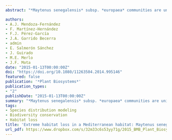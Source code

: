 ```yaml
---
abstract: "*Maytenus senegalensis* subsp. *europaea* communities are unique vegetal formations in Europe. In fact, they are considered Priority Habitat by Directive 92/43/EEC. These are ecologically valuable plant communities found in the southeast of Spain. By combining modeling methods of environmental variables, historical photo-interpretation, and fieldwork, a chronosequence of the evolution of their extent of occurrence (EOO) has been reconstructed in 1957 and 2011. Results showed a strong regression range of *Maytenus senegalensis* subsp. *europaea* populations. More than 26,000 ha of EOO for this species have been lost in the province of Almería. Considering the final number of polygons, this area has been fragmented 18 times since the 1950s. These results reinforce the idea that the alteration and fragmentation of habitat due to human activities is one of the most important drivers of biodiversity loss and global change. These activities are mostly intensive greenhouse agriculture and urbanization without sustainable land planning. Knowledge about the distribution of M. senegalensis subsp. europaea is of great interest for future habitat restoration. Therefore, this would be the key species to recover these damaged ecosystems."

authors:
- A.J. Mendoza-Fernández
- F. Martínez-Hernández
- F.J. Pérez-García
- J.A. Garrido Becerra
- admin
- E. Salmerón Sánchez
- J. Guirado
- M.E. Merlo
- J.F. Mota
date: "2015-01-13T00:00:00Z"
doi: "https://doi.org/10.1080/11263504.2014.995146"
featured: false
publication: '*Plant Biosystems*'
publication_types:
- "2"
publishDate: "2015-01-13T00:00:00Z"
summary: "*Maytenus senegalensis* subsp. *europaea* communities are unique vegetal formations in Europe. In fact, they are considered Priority Habitat by Directive 92/43/EEC. These are ecologically valuable plant communities found in the southeast of Spain. By combining modeling methods of environmental variables, historical photo-interpretation, and fieldwork, a chronosequence of the evolution of their extent of occurrence (EOO) has been reconstructed in 1957 and 2011. Results showed a strong regression range of *Maytenus senegalensis* subsp. *europaea* populations. More than 26,000 ha of EOO for this species have been lost in the province of Almería. Considering the final number of polygons, this area has been fragmented 18 times since the 1950s. These results reinforce the idea that the alteration and fragmentation of habitat due to human activities is one of the most important drivers of biodiversity loss and global change. These activities are mostly intensive greenhouse agriculture and urbanization without sustainable land planning. Knowledge about the distribution of M. senegalensis subsp. europaea is of great interest for future habitat restoration. Therefore, this would be the key species to recover these damaged ecosystems."
tags:
- Species distribution modeling
- Biodiversity conservation
- Habitat loss
title: 'Extreme habitat loss in a Mediterranean habitat: Maytenus senegalensis subsp. europaea'
url_pdf: https://www.dropbox.com/s/32m33c6s53yy71g/2015_BMB_Plant_Biosystems.pdf?dl=1
---
```


